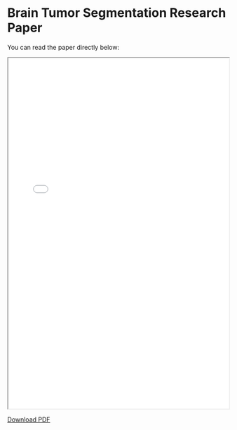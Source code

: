 # Brain Tumor Segmentation Research Paper

You can read the paper directly below:

<iframe src="BrainTumorSegmentation.pdf" width="100%" height="800px">
</iframe>

[Download PDF](BrainTumorSegmentation.pdf)
